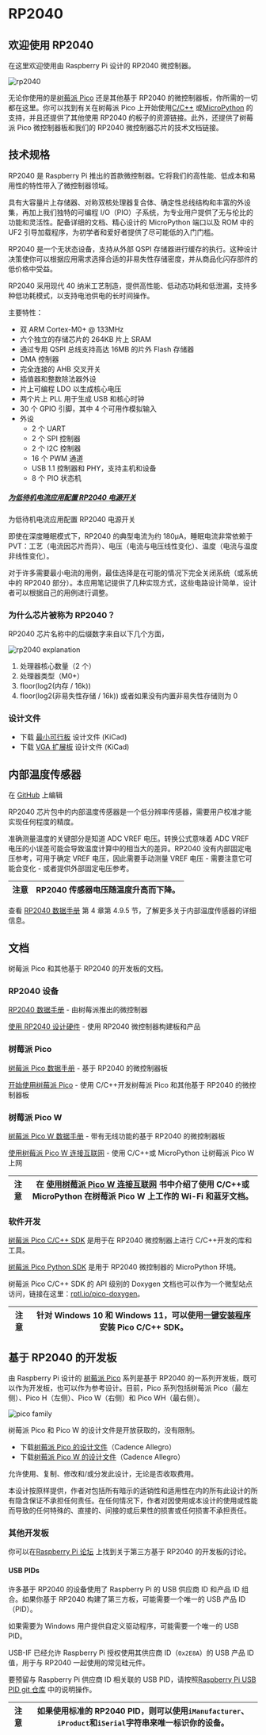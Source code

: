 # RP2040

## 欢迎使用 RP2040

在这里欢迎使用由 Raspberry Pi 设计的 RP2040 微控制器。

![rp2040](https://www.raspberrypi.com/documentation/microcontrollers/images/rp2040.jpg)

无论你使用的是[树莓派 Pico](https://www.raspberrypi.com/documentation/microcontrollers/raspberry-pi-pico.html#technical-specification) 还是其他基于 RP2040 的微控制器板，你所需的一切都在这里。你可以找到有关在树莓派 Pico 上开始使用[C/C++](https://www.raspberrypi.com/documentation/microcontrollers/c_sdk.html#sdk-setup) 或[MicroPython](https://www.raspberrypi.com/documentation/microcontrollers/micropython.html#what-is-micropython) 的支持，并且还提供了其他使用 RP2040 的板子的资源链接。此外，还提供了树莓派 Pico 微控制器板和我们的 RP2040 微控制器芯片的技术文档链接。

## 技术规格

RP2040 是 Raspberry Pi 推出的首款微控制器。它将我们的高性能、低成本和易用性的特性带入了微控制器领域。

具有大容量片上存储器、对称双核处理器复合体、确定性总线结构和丰富的外设集，再加上我们独特的可编程 I/O（PIO）子系统，为专业用户提供了无与伦比的功能和灵活性。配备详细的文档、精心设计的 MicroPython 端口以及 ROM 中的 UF2 引导加载程序，为初学者和爱好者提供了尽可能低的入门门槛。

RP2040 是一个无状态设备，支持从外部 QSPI 存储器进行缓存的执行。这种设计决策使你可以根据应用需求选择合适的非易失性存储密度，并从商品化闪存部件的低价格中受益。

RP2040 采用现代 40 纳米工艺制造，提供高性能、低动态功耗和低泄漏，支持多种低功耗模式，以支持电池供电的长时间操作。

主要特性：

* 双 ARM Cortex-M0+ @ 133MHz
* 六个独立的存储芯片的 264KB 片上 SRAM
* 通过专用 QSPI 总线支持高达 16MB 的片外 Flash 存储器
* DMA 控制器
* 完全连接的 AHB 交叉开关
* 插值器和整数除法器外设
* 片上可编程 LDO 以生成核心电压
* 两个片上 PLL 用于生成 USB 和核心时钟
* 30 个 GPIO 引脚，其中 4 个可用作模拟输入
* 外设
  * 2 个 UART
  * 2 个 SPI 控制器
  * 2 个 I2C 控制器
  * 16 个 PWM 通道
  * USB 1.1 控制器和 PHY，支持主机和设备
  * 8 个 PIO 状态机

##### [为低待机电流应用配置 RP2040 电源开关](https://pip.raspberrypi.com/categories/685-whitepapers-app-notes/documents/RP-004339-WP/Power-switching-RP2040-for-low-standby-current-applications.pdf)

为低待机电流应用配置 RP2040 电源开关

即使在深度睡眠模式下，RP2040 的典型电流为约 180μA，睡眠电流非常依赖于 PVT：工艺（电流因芯片而异）、电压（电流与电压线性变化）、温度（电流与温度非线性变化）。

对于许多需要最小电流的用例，最佳选择是在可能的情况下完全关闭系统（或系统中的 RP2040 部分）。本应用笔记提供了几种实现方式，这些电路设计简单，设计者可以根据自己的用例进行调整。

### 为什么芯片被称为 RP2040？

RP2040 芯片名称中的后缀数字来自以下几个方面，

![rp2040 explanation](https://www.raspberrypi.com/documentation/microcontrollers/images/rp2040_explanation.svg?hash=9dee3ce29af06c85907f53920dec48be)

1. 处理器核心数量（2 个）
2. 处理器类型（M0+）
3. floor(log2(内存 / 16k))
4. floor(log2(非易失性存储 / 16k)) 或者如果没有内置非易失性存储则为 0

### 设计文件

* 下载 [最小可行板](https://datasheets.raspberrypi.com/rp2040/Minimal-KiCAD.zip) 设计文件 (KiCad)
* 下载 [VGA 扩展板](https://datasheets.raspberrypi.com/rp2040/VGA-KiCAD.zip) 设计文件 (KiCad)

## 内部温度传感器

在 [GitHub](https://github.com/raspberrypi/documentation/blob/develop/documentation/asciidoc/microcontrollers/rp2040/temp_sensor.adoc) 上编辑

RP2040 芯片包中的内部温度传感器是一个低分辨率传感器，需要用户校准才能实现任何程度的精度。

准确测量温度的关键部分是知道 ADC VREF 电压。转换公式意味着 ADC VREF 电压的小误差可能会导致温度计算中的相当大的差异。RP2040 没有内部固定电压参考，可用于确定 VREF 电压，因此需要手动测量 VREF 电压 - 需要注意它可能会变化 - 或者提供外部固定电压参考。

| 注意 | RP2040 传感器电压随温度升高而下降。 |
| ------ | ------------------------------------------------------- |

查看 [RP2040 数据手册](https://datasheets.raspberrypi.com/rp2040/rp2040-datasheet.pdf) 第 4 章第 4.9.5 节，了解更多关于内部温度传感器的详细信息。

## 文档

树莓派 Pico 和其他基于 RP2040 的开发板的文档。

### RP2040 设备

[RP2040 数据手册](https://datasheets.raspberrypi.com/rp2040/rp2040-datasheet.pdf) - 由树莓派推出的微控制器

[使用 RP2040 设计硬件](https://datasheets.raspberrypi.com/rp2040/hardware-design-with-rp2040.pdf) - 使用 RP2040 微控制器构建板和产品

### 树莓派 Pico

[树莓派 Pico 数据手册](https://datasheets.raspberrypi.com/pico/pico-datasheet.pdf) - 基于 RP2040 的微控制器板

[开始使用树莓派 Pico](https://datasheets.raspberrypi.com/pico/getting-started-with-pico.pdf) - 使用 C/C++开发树莓派 Pico 和其他基于 RP2040 的微控制器板

### 树莓派 Pico W

[树莓派 Pico W 数据手册](https://datasheets.raspberrypi.com/picow/pico-w-datasheet.pdf) - 带有无线功能的基于 RP2040 的微控制器板

[使用树莓派 Pico W 连接互联网](https://datasheets.raspberrypi.com/picow/connecting-to-the-internet-with-pico-w.pdf) - 使用 C/C++或 MicroPython 让树莓派 Pico W 上网

| 注意 | 在 [使用树莓派 Pico W 连接互联网](https://datasheets.raspberrypi.com/picow/connecting-to-the-internet-with-pico-w.pdf) 书中介绍了使用 C/C++或 MicroPython 在树莓派 Pico W 上工作的 Wi-Fi 和蓝牙文档。 |
| ------ | ---------------------------------------------------------------------------------------------------------------------------------------- |


### 软件开发

[树莓派 Pico C/C++ SDK](https://datasheets.raspberrypi.com/pico/raspberry-pi-pico-c-sdk.pdf) 是用于在 RP2040 微控制器上进行 C/C++开发的库和工具。

[树莓派 Pico Python SDK](https://datasheets.raspberrypi.com/pico/raspberry-pi-pico-python-sdk.pdf) 是用于 RP2040 微控制器的 MicroPython 环境。

树莓派 Pico C/C++ SDK 的 API 级别的 Doxygen 文档也可以作为一个微型站点访问，链接在这里：[rptl.io/pico-doxygen](https://rptl.io/pico-doxygen)。

| 注意 | 针对 Windows 10 和 Windows 11，可以使用[一键安装程序](https://github.com/raspberrypi/pico-setup-windows/releases/latest/download/pico-setup-windows-x64-standalone.exe) 安装 Pico C/C++ SDK。 |
| ------ | ----------------------------------------------------------------------- |

## 基于 RP2040 的开发板

由 Raspberry Pi 设计的 [树莓派 Pico](https://www.raspberrypi.com/documentation/microcontrollers/raspberry-pi-pico.html) 系列是基于 RP2040 的一系列开发板，既可以作为开发板，也可以作为参考设计。目前，Pico 系列包括树莓派 Pico（最左侧）、Pico H（左侧）、Pico W（右侧）和 Pico WH（最右侧）。

![pico family](https://www.raspberrypi.com/documentation/microcontrollers/images/pico_family.jpg?hash=3f928dff64ab31c4f3b1caecf4fb83a4)

树莓派 Pico 和 Pico W 的设计文件是开放获取的，没有限制。

* 下载[树莓派 Pico 的设计文件](https://datasheets.raspberrypi.com/pico/RPi-Pico-R3-PUBLIC-20200119.zip)（Cadence Allegro）
* 下载[树莓派 Pico W 的设计文件](https://datasheets.raspberrypi.com/picow/RPi-PicoW-PUBLIC-20220607.zip)（Cadence Allegro）

允许使用、复制、修改和/或分发此设计，无论是否收取费用。

本设计按原样提供，作者对包括所有暗示的适销性和适用性在内的所有此设计的所有隐含保证不承担任何责任。在任何情况下，作者对因使用或本设计的使用或性能而导致的任何特殊的、直接的、间接的或后果性的损害或任何损害不承担责任。

### 其他开发板

你可以在[Raspberry Pi 论坛](https://forums.raspberrypi.com/viewforum.php?f=147) 上找到关于第三方基于 RP2040 的开发板的讨论。

#### USB PIDs

许多基于 RP2040 的设备使用了 Raspberry Pi 的 USB 供应商 ID 和产品 ID 组合。如果你基于 RP2040 构建了第三方板，可能需要一个唯一的 USB 产品 ID（PID）。

如果需要为 Windows 用户提供自定义驱动程序，可能需要一个唯一的 USB PID。

USB-IF 已经允许 Raspberry Pi 授权使用其供应商 ID（`0x2E8A`）的 USB 产品 ID 值，用于与 RP2040 一起使用的常见硅元件。

要预留与 Raspberry Pi 供应商 ID 相关联的 USB PID，请按照[Raspberry Pi USB PID git 仓库](https://github.com/raspberrypi/usb-pid) 中的说明操作。

| 注意 | 如果使用标准的 RP2040 PID，则可以使用`iManufacturer`、`iProduct`和`iSerial`字符串来唯一标识你的设备。 |
| ------ | -------------------------------------------------------------------------------------------------------- |
